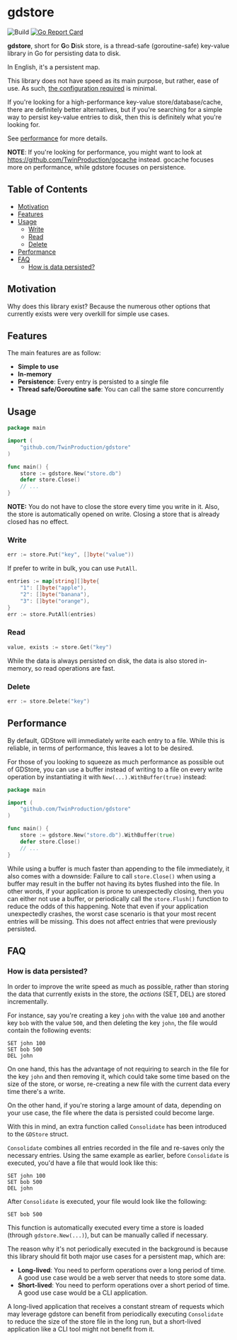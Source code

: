 # gdstore

![Build](https://github.com/TwinProduction/gdstore/workflows/build/badge.svg?branch=master)
[![Go Report Card](https://goreportcard.com/badge/github.com/TwinProduction/gdstore)](https://goreportcard.com/report/github.com/TwinProduction/gdstore)

**gdstore**, short for **G**o **D**isk store, is a thread-safe (goroutine-safe) key-value library in Go for 
persisting data to disk.

In English, it's a persistent map.

This library does not have speed as its main purpose, but rather, ease of use.
As such, [the configuration required](#usage) is minimal.

If you're looking for a high-performance key-value store/database/cache, there are definitely better alternatives, but if you're searching for a simple way to persist key-value entries to disk, then this is definitely what you're looking for.

See [performance](#performance) for more details.

**NOTE**: If you're looking for performance, you might want to look at https://github.com/TwinProduction/gocache instead.
gocache focuses more on performance, while gdstore focuses on persistence.


## Table of Contents

- [Motivation](#motivation)
- [Features](#features)
- [Usage](#usage)
    - [Write](#write)
    - [Read](#read)
    - [Delete](#delete)
- [Performance](#performance)
- [FAQ](#faq)
    - [How is data persisted?](#how-is-data-persisted)


## Motivation

Why does this library exist? Because the numerous other options that currently exists
were very overkill for simple use cases.


## Features

The main features are as follow:
- **Simple to use**
- **In-memory**
- **Persistence**: Every entry is persisted to a single file
- **Thread safe/Goroutine safe**: You can call the same store concurrently


## Usage

```go
package main

import (
    "github.com/TwinProduction/gdstore"
)

func main() {
    store := gdstore.New("store.db")
    defer store.Close()
    // ...
}
```

**NOTE:** You do not have to close the store every time you write in it. Also, the store is automatically opened on write. Closing a store that is already closed has no effect.


### Write

```go
err := store.Put("key", []byte("value"))
```

If prefer to write in bulk, you can use `PutAll`.

```go
entries := map[string][]byte{
	"1": []byte("apple"),
	"2": []byte("banana"),
	"3": []byte("orange"),
}
err := store.PutAll(entries)
```


### Read

```go
value, exists := store.Get("key")
```

While the data is always persisted on disk, the data is also stored in-memory, so read operations are fast.


### Delete

```go
err := store.Delete("key")
```


## Performance

By default, GDStore will immediately write each entry to a file.
While this is reliable, in terms of performance, this leaves a lot to be desired.

For those of you looking to squeeze as much performance as possible out of GDStore, you can use 
a buffer instead of writing to a file on every write operation by instantiating it with `New(...).WithBuffer(true)` instead:

```go
package main

import (
    "github.com/TwinProduction/gdstore"
)

func main() {
    store := gdstore.New("store.db").WithBuffer(true)
    defer store.Close()
    // ...
}
```

While using a buffer is much faster than appending to the file immediately, it also comes with a downside:
Failure to call `store.Close()` when using a buffer may result in the buffer not having its bytes flushed into the file. 
In other words, if your application is prone to unexpectedly closing, then you can either not use a buffer, or periodically
call the `store.Flush()` function to reduce the odds of this happening. Note that even if your application unexpectedly 
crashes, the worst case scenario is that your most recent entries will be missing. This does not affect entries that were
previously persisted.


## FAQ

### How is data persisted?

In order to improve the write speed as much as possible, rather than storing the data 
that currently exists in the store, the _actions_ (SET, DEL) are stored incrementally.

For instance, say you're creating a key `john` with the value `100` and another key `bob` with the value `500`, and then deleting the key `john`, the file would contain the following events:
```
SET john 100
SET bob 500
DEL john
``` 

On one hand, this has the advantage of not requiring to search in the file for the key `john` and then removing it, which could take some time based on the size of the store,
or worse, re-creating a new file with the current data every time there's a write.

On the other hand, if you're storing a large amount of data, depending on your use case, the file where the data is persisted could become large.

With this in mind, an extra function called `Consolidate` has been introduced to the `GDStore` struct.

`Consolidate` combines all entries recorded in the file and re-saves only the necessary entries. Using the same example
as earlier, before `Consolidate` is executed, you'd have a file that would look like this:

```
SET john 100
SET bob 500
DEL john
```

After `Consolidate` is executed, your file would look like the following:

```
SET bob 500
```

This function is automatically executed every time a store is loaded (through `gdstore.New(...)`), but can be manually 
called if necessary.

The reason why it's not periodically executed in the background is because this library should fit both major use cases
for a persistent map, which are:
- **Long-lived**: You need to perform operations over a long period of time. A good use case would be a web server that needs to store some data.
- **Short-lived**: You need to perform operations over a short period of time. A good use case would be a CLI application.

A long-lived application that receives a constant stream of requests which may leverage gdstore can benefit from 
periodically executing `Consolidate` to reduce the size of the store file in the long run, but a short-lived 
application like a CLI tool might not benefit from it.
